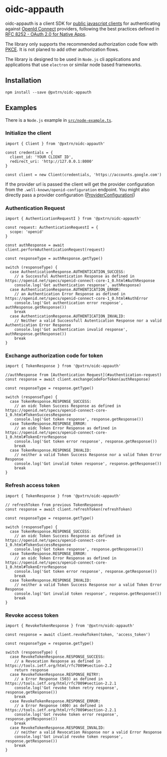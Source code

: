 # oidc-appauth

oidc-appauth is a client SDK for [public javascript clients](https://tools.ietf.org/html/rfc6749#section-2.1)
for authenticating against [OpenId Connect](https://openid.net/specs/openid-connect-core-1_0.html) providers,
following the best practices defined in [RFC 8252 - OAuth 2.0 for Native Apps](https://tools.ietf.org/html/rfc8252).

The library only supports the recommended authorization code flow with [PKCE](https://tools.ietf.org/html/rfc7636).
It is not planed to add other authorization flows.

The library is designed to be used in `Node.js` cli applications and applications that use `electron` or similar node based frameworks.

## Installation

`npm install --save @pxtrn/oidc-appauth`

## Examples

There is a `Node.js` example in [`src/node-example.ts`](src/node-example.ts).

### Initialize the client

```
import { Client } from '@pxtrn/oidc-appauth'

const credentials = {
  client_id: 'YOUR CLIENT ID',
  redirect_uri: 'http://127.0.0.1:8000'
}

const client = new Client(credentials, 'https://accounts.google.com')
```

If the provider url is passed the client will get the provider configuration from the `.well-known/openid-configuration` endpoint.
You might also directly pass a provider configuration ([ProviderConfigurationI](src/provider-configuration/provider-configuration.ts))


### Authentication Request

```
import { AuthenticationRequestI } from '@pxtrn/oidc-appauth'

const request: AuthenticationRequestI = {
  scope: 'openid'
}

const authResponse = await client.performAuthenticationRequest(request)

const responseType = authResponse.getType()

switch (responseType) {
  case AuthenticationResponse.AUTHENTICATION_SUCCESS:
    // a Successful Authentication Response as defined in https://openid.net/specs/openid-connect-core-1_0.html#AuthResponse
    console.log('Got authentication response', authResponse)
  case AuthenticationResponse.AUTHENTICATION_ERROR:
    // an Authentication Error Response as defined in https://openid.net/specs/openid-connect-core-1_0.html#AuthError
    console.log('Got authentication error response', authResponse.getResponse())
    break
  case AuthenticationResponse.AUTHENTICATION_INVALID:
    // Neither a valid Successfull Autentication Response nor a valid Authentication Error Response
    console.log('Got authentication invalid response', authResponse.getResponse())
    break
}
```


### Exchange authorization code for token

```
import { TokenResponse } from '@pxtrn/oidc-appauth'

//authResponse from [Authentication Request](#authentication-request)
const response = await client.exchangeCodeForToken(authResponse)

const responseType = response.getType()

switch (responseType) {
  case TokenResponse.RESPONSE_SUCCESS:
    // an oidc Token Success Response as defined in https://openid.net/specs/openid-connect-core-1_0.html#TokenSuccessResponse
    console.log('Got token response', response.getResponse())
  case TokenResponse.RESPONSE_ERROR:
    // an oidc Token Error Response as defined in https://openid.net/specs/openid-connect-core-1_0.html#TokenErrorResponse
    console.log('Got token error response', response.getResponse())
    break
  case TokenResponse.RESPONSE_INVALID:
    // neither a valid Token Success Response nor a valid Token Error Response
    console.log('Got invalid token response', response.getResponse())
    break
}
```


### Refresh access token

```
import { TokenResponse } from '@pxtrn/oidc-appauth'

// refreshToken from previous TokenResponse
const response = await client.refreshToken(refreshToken)

const responseType = response.getType()

switch (responseType) {
  case TokenResponse.RESPONSE_SUCCESS:
    // an oidc Token Success Response as defined in https://openid.net/specs/openid-connect-core-1_0.html#TokenSuccessResponse
    console.log('Got token response', response.getResponse())
  case TokenResponse.RESPONSE_ERROR:
    // an oidc Token Error Response as defined in https://openid.net/specs/openid-connect-core-1_0.html#TokenErrorResponse
    console.log('Got token error response', response.getResponse())
    break
  case TokenResponse.RESPONSE_INVALID:
    // neither a valid Token Success Response nor a valid Token Error Response
    console.log('Got invalid token response', response.getResponse())
    break
}
```

### Revoke access token

```
import { RevokeTokenResponse } from '@pxtrn/oidc-appauth'

const response = await client.revokeToken(token, 'access_token')

const responseType = response.getType()

switch (responseType) {
  case RevokeTokenResponse.RESPONSE_SUCCESS:
    // a Revocation Response as defined in https://tools.ietf.org/html/rfc7009#section-2.2
    return response
  case RevokeTokenResponse.RESPONSE_RETRY:
    // a Error Response (503) as defined in https://tools.ietf.org/html/rfc7009#section-2.2.1
    console.log('Got revoke token retry response', response.getResponse())
    break
  case RevokeTokenResponse.RESPONSE_ERROR:
    // a Error Response (400) as defined in https://tools.ietf.org/html/rfc7009#section-2.2.1
    console.log('Got revoke token error response', response.getResponse())
    break
  case RevokeTokenResponse.RESPONSE_INVALID:
    // neither a valid Revocation Response nor a valid Error Response
    console.log('Got invalid revoke token response', response.getResponse())
    break
}
```
